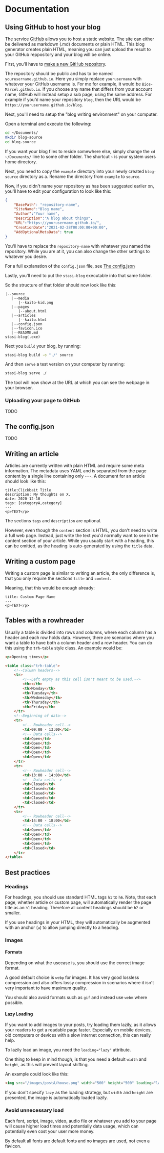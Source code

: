# Documentation

## Using GitHub to host your blog

The service [GitHub](https://github.com) allows you to host a static website.
The site can either be delivered as markdown (.md) documents or plain HTML.
This blog generator creates plain HTML, meaning you can just upload the result
to your GitHub reppository and your blog will be online.

First, you'll have to [make a new GitHub repository](https://github.com/new).

The repository should be public and has to be named `yourusername.github.io`.
Here you simply replace `yourusername` with whatever your GitHub username
is. For me for example, it would be `Bios-Marcel.github.io`.
If you choose any name that differs from your account name, GitHub will instead
setup a sub page, using the same address. For example if you'd name your
repository `blog`, then the URL would be `https://yourusername.github.io/blog`.

Next, you'll need to setup the "blog writing environment" on your computer.

Open a terminal and execute the following:

```sh
cd ~/Documents/
mkdir blog-source
cd blog-source
```

If you want your blog files to reside somewhere else, simply change the
`cd ~/Documents/` line to some other folder. The shortcut `~` is your
system users home directory.

Next, you need to copy the `example` directory into your newly
created `blog-source` directory as a. Rename the directory from `example`
to `source`.

Now, if you didn't name your repository as has been suggested earlier on,
you'll have to edit your configuration to look like this:

```json
{
    "BasePath": "repository-name",
    "SiteName":"Blog name",
    "Author":"Your name",
    "Description":"A blog about things",
    "URL":"https://yourusername.github.io/",
    "CreationDate":"2021-02-28T00:00:00+00:00",
    "AddOptionalMetaData": true
}
```

You'll have to replace the `repository-name` with whatever you named the
repository. While you are at it, you can also change the other settings to
whatever you desire.

For a full explanation of the `config.json` file, see [The config.json](/the-config.json)

Lastly, you'll need to put the `stasi-blog` executable into that same folder.

So the structure of that folder should now look like this:

```plain
|--source
   |--media
      |--kaito-kid.png
   |--pages
      |--about.html
   |--articles
      |--kaito.html
   |--config.json
   |--favicon.ico
   |--README.md
stasi-blog(.exe)
```

Next you `build` your blog, by running:

```sh
stasi-blog build -o "./" source
```

And then `serve` a test version on your computer by running:

```sh
stasi-blog serve ./
```

The tool will now show at the URL at which you can see the webpage in your
browser.

### Uploading your page to GitHub

TODO
## The config.json

TODO

## Writing an article

Articles are currently written with plain HTML and require some meta
information. The metadata uses YAML and is separated from the page content by a
single line containing only `---`. A document for an article should look like
this:

```
title:Clickbait Title
description: My thoughts on X.
date: 2020-12-10
tags: [categoryA,category]
---
<p>TEXT</p>
```

The sections `tags` and `description` are optional.

However, even though the `content` section is HTML, you don't need to write
a full web page. Instead, just write the text you'd normally want to see in
the content section of your article. While you usually start with a
heading, this can be omitted, as the heading is auto-generated by using the
`title` data.

## Writing a custom page

Writing a custom page is similar to writing an article, the only difference
is, that you only require the sections `title` and `content`.

Meaning, that this would be enough already:

```
title: Custom Page Name
---
<p>TEXT</p>
```

## Tables with a rowhreader

Usually a table is divided into rows and columns, where each column has a
header and each row holds data. However, there are scenarios where you want
a table to have both a column header and a row header. You can do this using
the `trh-table` style class. An example would be:

```html
<p>Opening times</p>

<table class="trh-table">
    <!--Column headers-->
    <tr>
        <!--Left empty as this cell isn't meant to be used.-->
        <th></th>
        <th>Monday</th>
        <th>Tuesday</th>
        <th>Wednesday</th>
        <th>Thursday</th>
        <th>Friday</th>
    </tr>
    <!--Beginning of data-->
    <tr>
        <!-- Rowheader cell-->
        <td>09:00 - 13:00</td>
        <!-- Data cells-->
        <td>Open</td>
        <td>Open</td>
        <td>Open</td>
        <td>Open</td>
        <td>Open</td>
    </tr>
    <tr>
        <!-- Rowheader cell-->
        <td>13:00 - 14:00</td>
        <!-- Data cells-->
        <td>Closed</td>
        <td>Closed</td>
        <td>Closed</td>
        <td>Closed</td>
        <td>Closed</td>
    </tr>
    <tr>
        <!-- Rowheader cell-->
        <td>14:00 - 18:00</td>
        <!-- Data cells-->
        <td>Open</td>
        <td>Open</td>
        <td>Open</td>
        <td>Open</td>
        <td>Closed</td>
    </tr>
</table>
```

## Best practices

### Headings

For headings, you should use standard HTML tags `h1` to `h6`. Note, that each
page, whether article or custom page, will automatically render the page title
as an `h1` heading. Therefore all content headings should be `h2` or smaller.

If you use headings in your HTML, they will automatically be augmented with an
anchor (`a`) to allow jumping directly to a heading.

### Images

#### Formats

Depending on what the usecase is, you should use the correct image format.

A good default choice is `webp` for images. It has very good lossless
compression and also offers lossy compression in scenarios where it isn't very
important to have maximum quality.

You should also avoid formats such as `gif` and instead use `webm` where
possible.

#### Lazy Loading

If you want to add images to your posts, try loading them lazily, as it
allows your readers to get a readable page faster. Especially on mobile
devices, old computers or devices with a slow internet connection, this
can really help.

To lazily load an image, you need the `loading="lazy"` attribute.

One thing to keep in mind though, is that you need a default `width` and
`height`, as this will prevent layout shifting.

An example could look like this:

```html
<img src="/images/postA/house.png" width="500" height="500" loading="lazy" alt="My new house"/>
```

If you don't specify `lazy` as the loading strategy, but `width` and `height`
are presented, the image is automatically loaded lazily.

### Avoid unnecessary load

Each font, script, image, video, audio file or whatever you add to your
page will cause higher load times and potentially data usage, which can
potentially even cost your user more money.

By default all fonts are default fonts and no images are used, not even
a favicon.
